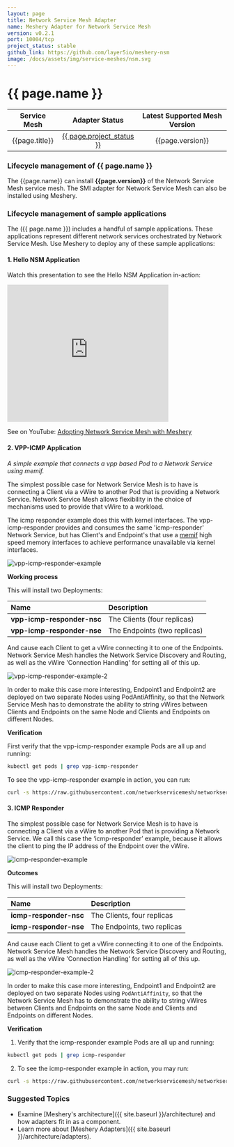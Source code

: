 ```yaml
---
layout: page
title: Network Service Mesh Adapter
name: Meshery Adapter for Network Service Mesh
version: v0.2.1
port: 10004/tcp
project_status: stable
github_link: https://github.com/layer5io/meshery-nsm
image: /docs/assets/img/service-meshes/nsm.svg
---
```


# {{ page.name }}

| Service Mesh   | Adapter Status | Latest Supported Mesh Version |
| :------------: | :------------:   | :------------:              |
| {{page.title}} | <a href ="{{ page.github_link }}" target="_blank">{{ page.project_status }}</a> | {{page.version}}  |

### Lifecycle management of {{ page.name }}

The {{page.name}} can install **{{page.version}}** of the Network Service Mesh service mesh. The SMI adapter for Network Service Mesh can also be installed using Meshery.

### Lifecycle management of sample applications

The ({{ page.name }}) includes a handful of sample applications. These applications represent different network services orchestrated by Network Service Mesh. Use Meshery to deploy any of these sample applications:

#### 1. **Hello NSM Application**

Watch this presentation to see the Hello NSM Application in-action:
<iframe class="container" width="370" height="315" src="https://www.youtube.com/embed/4xKixsDTtdM" frameborder="0" allow="accelerometer; autoplay; align="left"; encrypted-media; gyroscope; picture-in-picture" allowfullscreen></iframe>

See on YouTube: [Adopting Network Service Mesh with Meshery](https://www.youtube.com/watch?v=4xKixsDTtdM&list=PL3A-A6hPO2IOpTbdH89qR-4AE0ON13Zie)

#### 2. **VPP-ICMP Application**

_A simple example that connects a vpp based Pod to a Network Service using memif._

The simplest possible case for Network Service Mesh is to have is connecting a Client via a vWire to another Pod that is providing a Network Service.
Network Service Mesh allows flexibility in the choice of mechanisms used to provide that vWire to a workload.

The icmp responder example does this with kernel interfaces.  The vpp-icmp-responder provides and consumes the same 'icmp-responder' Network Service, but has Client's and Endpoint's that use a [memif](https://www.youtube.com/watch?v=6aVr32WgY0Q) high speed memory interfaces to achieve performance unavailable via kernel interfaces.

![vpp-icmp-responder-example](./vpp-icmp-responder-example.svg)

**Working process**

This will install two Deployments:

Name | Description
:--------|:--------
**vpp-icmp-responder-nsc** | The Clients (four replicas)
**vpp-icmp-responder-nse** | The Endpoints (two replicas)

And cause each Client to get a vWire connecting it to one of the Endpoints.  Network Service Mesh handles the Network Service Discovery and Routing, as well as the vWire 'Connection Handling' for setting all of this up.

![vpp-icmp-responder-example-2](./vpp-icmp-responder-example-2.svg)

In order to make this case more interesting, Endpoint1 and Endpoint2 are deployed on two separate Nodes using PodAntiAffinity, so that the Network Service Mesh has to demonstrate the ability to string vWires between Clients and Endpoints on the same Node and Clients and Endpoints on different Nodes.

**Verification**

First verify that the vpp-icmp-responder example Pods are all up and running:

```bash
kubectl get pods | grep vpp-icmp-responder
```

To see the vpp-icmp-responder example in action, you can run:

```bash
curl -s https://raw.githubusercontent.com/networkservicemesh/networkservicemesh/master/scripts/nsc_ping_all.sh | bash
```

#### 3. **ICMP Responder**

The simplest possible case for Network Service Mesh is to have is connecting a Client via a vWire to another Pod that is providing a Network Service. We call this case the ‘icmp-responder’ example, because it allows the client to ping the IP address of the Endpoint over the vWire.

![icmp-responder-example](./icmp-responder-example.svg)

**Outcomes**

This will install two Deployments:

Name | Description |
:--------|:--------
**icmp-responder-nsc** | The Clients, four replicas |
**icmp-responder-nse** | The Endpoints, two replicas |

And cause each Client to get a vWire connecting it to one of the Endpoints.  Network Service Mesh handles the
Network Service Discovery and Routing, as well as the vWire 'Connection Handling' for setting all of this up.

![icmp-responder-example-2](./icmp-responder-example-2.svg)

In order to make this case more interesting, Endpoint1 and Endpoint2 are deployed on two separate Nodes using
`PodAntiAffinity`, so that the Network Service Mesh has to demonstrate the ability to string vWires between Clients and
Endpoints on the same Node and Clients and Endpoints on different Nodes.

**Verification**

1. Verify that the icmp-responder example Pods are all up and running:

```bash
kubectl get pods | grep icmp-responder
```

2. To see the icmp-responder example in action, you may run:

```bash
curl -s https://raw.githubusercontent.com/networkservicemesh/networkservicemesh/master/scripts/nsc_ping_all.sh | bash
```

### Suggested Topics

- Examine [Meshery's architecture]({{ site.baseurl }}/architecture) and how adapters fit in as a component.
- Learn more about [Meshery Adapters]({{ site.baseurl }}/architecture/adapters).

